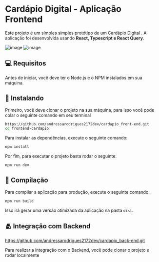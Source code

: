 # Cardápio Digital - Aplicação Frontend
Este projeto é um simples simples protótipo de um Cardápio Digital . A aplicação foi desenvolvida usando **React, Typescript e React Query**.

  ![image](https://github.com/user-attachments/assets/6c0380ff-39ee-4a83-988f-27520fd3a980)
  ![image](https://github.com/user-attachments/assets/fa6d91df-c712-4d59-872b-7d624bad845c)


## 💻 Requisitos

Antes de iniciar, você deve ter o Node.js e o NPM instalados em sua máquina.

## 🚀 Instalando

Primeiro, você deve clonar o projeto na sua máquina, para isso você
pode colar o seguinte comando em seu terminal

```bash
https://github.com/andressarodrigues2172dev/cardapio_front-end.git
cd frontend-cardapio
```

Para instalar as dependências, execute o seguinte comando:

```bash
npm install
```

Por fim, para executar o projeto basta rodar o seguinte:

```bash
npm run dev
```

## 🔧 Compilação

Para compilar a aplicação para produção, execute o seguinte comando:

```bash
npm run build
```
Isso irá gerar uma versão otimizada da aplicação na pasta `dist`.

## 🫂 Integração com Backend
https://github.com/andressarodrigues2172dev/cardapio_back-end.git

Para realizar a integração com o Backend, você pode clonar o projeto e rodar localmente
